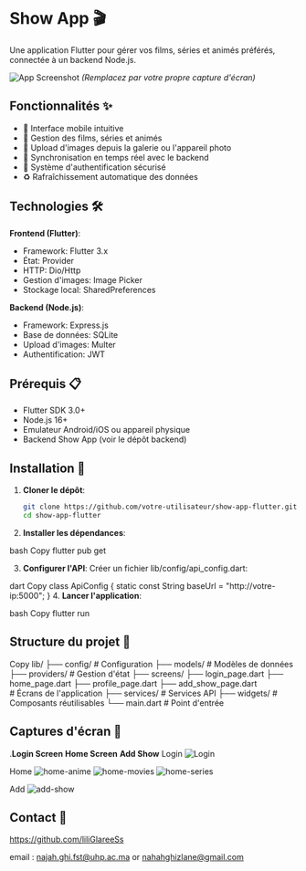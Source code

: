 # Show App 🎬

Une application Flutter pour gérer vos films, séries et animés préférés, connectée à un backend Node.js.

![App Screenshot](screenshot.png) *(Remplacez par votre propre capture d'écran)*

## Fonctionnalités ✨

- 📱 Interface mobile intuitive
- 🎥 Gestion des films, séries et animés
- 📸 Upload d'images depuis la galerie ou l'appareil photo
- 🔄 Synchronisation en temps réel avec le backend
- 🔐 Système d'authentification sécurisé
- ♻️ Rafraîchissement automatique des données

## Technologies 🛠️

**Frontend (Flutter)**:
- Framework: Flutter 3.x
- État: Provider
- HTTP: Dio/Http
- Gestion d'images: Image Picker
- Stockage local: SharedPreferences

**Backend (Node.js)**:
- Framework: Express.js
- Base de données: SQLite
- Upload d'images: Multer
- Authentification: JWT

## Prérequis 📋

- Flutter SDK 3.0+
- Node.js 16+
- Emulateur Android/iOS ou appareil physique
- Backend Show App (voir le dépôt backend)

## Installation 🚀

1. **Cloner le dépôt**:
   ```bash
   git clone https://github.com/votre-utilisateur/show-app-flutter.git
   cd show-app-flutter
2. **Installer les dépendances**:

bash
Copy
flutter pub get

3. **Configurer l'API**:
Créer un fichier lib/config/api_config.dart:

dart
Copy
class ApiConfig {
  static const String baseUrl = "http://votre-ip:5000";
}
4. **Lancer l'application**:

bash
Copy
flutter run

## Structure du projet 📂
Copy
lib/
├── config/            # Configuration
├── models/            # Modèles de données
├── providers/         # Gestion d'état
├── screens/
    ├── login_page.dart
    ├── home_page.dart
    ├── profile_page.dart
    ├── add_show_page.dart       
                               # Écrans de l'application
├── services/          # Services API
├── widgets/           # Composants réutilisables
└── main.dart          # Point d'entrée


## Captures d'écran 📸

 .**Login Screen**	**Home Screen**	   **Add Show**
Login
![Login](../captures_myapp/login.png)


Home
![home-anime](../captures_myapp/anime.png)
![home-movies](../captures_myapp/movies.png)
![home-series](../captures_myapp/series.png)


Add
![add-show](../captures_myapp/addshow.png)



## Contact 📧

https://github.com/liliGlareeSs

email : najah.ghi.fst@uhp.ac.ma
 or nahahghizlane@gmail.com
